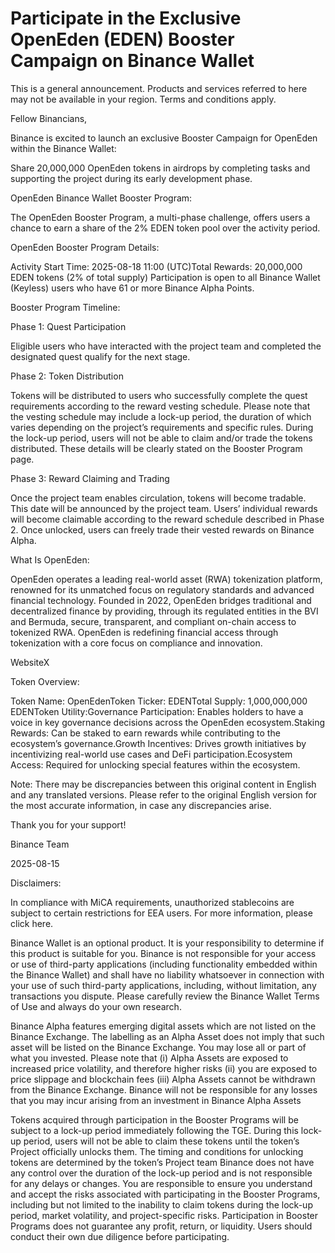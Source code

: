 # Participate in the Exclusive OpenEden (EDEN) Booster Campaign on Binance Wallet

This is a general announcement. Products and services referred to here may not be available in your region. Terms and conditions apply. 

Fellow Binancians, 

Binance is excited to launch an exclusive Booster Campaign for OpenEden within the Binance Wallet:

Share 20,000,000 OpenEden tokens in airdrops by completing tasks and supporting the project during its early development phase.

OpenEden Binance Wallet Booster Program:

The OpenEden Booster Program, a multi-phase challenge, offers users a chance to earn a share of the 2% EDEN token pool over the activity period.

OpenEden Booster Program Details:

Activity Start Time: 2025-08-18 11:00 (UTC)Total Rewards: 20,000,000 EDEN tokens (2% of total supply) Participation is open to all Binance Wallet (Keyless) users who have 61 or more Binance Alpha Points.

Booster Program Timeline:

Phase 1: Quest Participation

Eligible users who have interacted with the project team and completed the designated quest qualify for the next stage.

Phase 2: Token Distribution

Tokens will be distributed to users who successfully complete the quest requirements according to the reward vesting schedule. Please note that the vesting schedule may include a lock-up period, the duration of which varies depending on the project’s requirements and specific rules. During the lock-up period, users will not be able to claim and/or trade the tokens distributed. These details will be clearly stated on the Booster Program page.

Phase 3: Reward Claiming and Trading

Once the project team enables circulation, tokens will become tradable. This date will be announced by the project team. Users’ individual rewards will become claimable according to the reward schedule described in Phase 2. Once unlocked, users can freely trade their vested rewards on Binance Alpha.

What Is OpenEden:

OpenEden operates a leading real-world asset (RWA) tokenization platform, renowned for its unmatched focus on regulatory standards and advanced financial technology. Founded in 2022, OpenEden bridges traditional and decentralized finance by providing, through its regulated entities in the BVI and Bermuda, secure, transparent, and compliant on-chain access to tokenized RWA. OpenEden is redefining financial access through tokenization with a core focus on compliance and innovation. 

WebsiteX

Token Overview:

Token Name: OpenEdenToken Ticker: EDENTotal Supply: 1,000,000,000 EDENToken Utility:Governance Participation: Enables holders to have a voice in key governance decisions across the OpenEden ecosystem.Staking Rewards: Can be staked to earn rewards while contributing to the ecosystem’s governance.Growth Incentives: Drives growth initiatives by incentivizing real-world use cases and DeFi participation.Ecosystem Access: Required for unlocking special features within the ecosystem.

Note: There may be discrepancies between this original content in English and any translated versions. Please refer to the original English version for the most accurate information, in case any discrepancies arise.

Thank you for your support!

Binance Team

2025-08-15

Disclaimers: 

In compliance with MiCA requirements, unauthorized stablecoins are subject to certain restrictions for EEA users. For more information, please click here. 

Binance Wallet is an optional product. It is your responsibility to determine if this product is suitable for you. Binance is not responsible for your access or use of third-party applications (including functionality embedded within the Binance Wallet) and shall have no liability whatsoever in connection with your use of such third-party applications, including, without limitation, any transactions you dispute. Please carefully review the Binance Wallet Terms of Use and always do your own research.

Binance Alpha features emerging digital assets which are not listed on the Binance Exchange. The labelling as an Alpha Asset does not imply that such asset will be listed on the Binance Exchange. You may lose all or part of what you invested. Please note that (i) Alpha Assets are exposed to increased price volatility, and therefore higher risks (ii) you are exposed to price slippage and blockchain fees (iii) Alpha Assets cannot be withdrawn from the Binance Exchange. Binance will not be responsible for any losses that you may incur arising from an investment in Binance Alpha Assets

Tokens acquired through participation in the Booster Programs will be subject to a lock-up period immediately following the TGE. During this lock-up period, users will not be able to claim these tokens until the token’s Project officially unlocks them. The timing and conditions for unlocking tokens are determined by the token’s Project team Binance does not have any control over the duration of the lock-up period and is not responsible for any delays or changes. You are responsible to ensure you understand and accept the risks associated with participating in the Booster Programs, including but not limited to the inability to claim tokens during the lock-up period, market volatility, and project-specific risks. Participation in Booster Programs does not guarantee any profit, return, or liquidity. Users should conduct their own due diligence before participating.